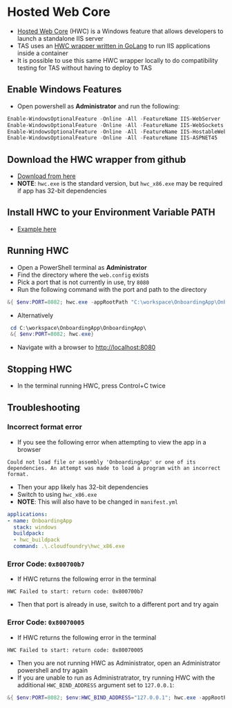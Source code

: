 # Hosted Web Core

* [Hosted Web Core](https://learn.microsoft.com/en-us/iis/web-development-reference/native-code-development-overview/creating-hosted-web-core-applications) (HWC) is a Windows feature that allows developers to launch a standalone IIS server
* TAS uses an [HWC wrapper written in GoLang](https://github.com/cloudfoundry/hwc) to run IIS applications inside a container
* It is possible to use this same HWC wrapper locally to do compatibility testing for TAS without having to deploy to TAS

## Enable Windows Features

* Open powershell as **Administrator** and run the following:
```powershell
Enable-WindowsOptionalFeature -Online -All -FeatureName IIS-WebServer
Enable-WindowsOptionalFeature -Online -All -FeatureName IIS-WebSockets
Enable-WindowsOptionalFeature -Online -All -FeatureName IIS-HostableWebCore
Enable-WindowsOptionalFeature -Online -All -FeatureName IIS-ASPNET45
```

## Download the HWC wrapper from github

* [Download from here](https://github.com/cloudfoundry/hwc/releases)
* **NOTE**: `hwc.exe` is the standard version, but `hwc_x86.exe` may be required if app has 32-bit dependencies

## Install HWC to your Environment Variable PATH
* [Example here](https://gist.github.com/ScribbleGhost/752ec213b57eef5f232053e04f9d0d54)

## Running HWC

* Open a PowerShell terminal as **Administrator**
* Find the directory where the `web.config` exists
* Pick a port that is not currently in use, try `8080`
* Run the following command with the port and path to the directory
```powershell
&{ $env:PORT=8082; hwc.exe -appRootPath "C:\workspace\OnboardingApp\OnboardingApp\"}
```
* Alternatively
```powershell
 cd C:\workspace\OnboardingApp\OnboardingApp\
 &{ $env:PORT=8082; hwc.exe}
 ```
 * Navigate with a browser to [http://localhost:8080](http://localhost:8080)

 ## Stopping HWC
 * In the terminal running HWC, press Control+C twice

## Troubleshooting

### Incorrect format error

* If you see the following error when attempting to view the app in a browser
```
Could not load file or assembly 'OnboardingApp' or one of its dependencies. An attempt was made to load a program with an incorrect format.
```
* Then your app likely has 32-bit dependencies
* Switch to using `hwc_x86.exe`
* **NOTE**: This will also have to be changed in `manifest.yml`
```yaml
applications:
- name: OnboardingApp
  stack: windows
  buildpack:
  - hwc_buildpack
  command: .\.cloudfoundry\hwc_x86.exe
```

### Error Code: `0x800700b7`

* If HWC returns the following error in the terminal
```
HWC Failed to start: return code: 0x800700b7
```
* Then that port is already in use, switch to a different port and try again

### Error Code: `0x80070005`
* If HWC returns the following error in the terminal
```
HWC Failed to start: return code: 0x80070005
```
* Then you are not running HWC as Administrator, open an Administrator powershell and try again
* If you are unable to run as Administratrator, try running HWC with the additional `HWC_BIND_ADDRESS` argument set to `127.0.0.1`:
```powershell
&{ $env:PORT=8082; $env:HWC_BIND_ADDRESS="127.0.0.1"; hwc.exe -appRootPath "C:\workspace\OnboardingApp\OnboardingApp\"}
```
